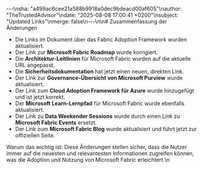 ---\nsha: "a499ac6cee21a588b9918a0dec9bdeacd00af605"\nauthor: "TheTrustedAdvisor"\ndate: "2025-08-08 17:00:41 +0200"\nsubject: "Updated Links"\nmerge: false\n---\n\n# Zusammenfassung der Änderungen

- Die Links im Dokument über das Fabric Adoption Framework wurden aktualisiert.
- Der Link zur **Microsoft Fabric Roadmap** wurde korrigiert.
- Die **Architektur-Leitlinien** für Microsoft Fabric wurden auf die aktuelle URL angepasst.
- Die **Sicherheitsdokumentation** hat jetzt einen neuen, direkten Link.
- Der Link zur **Governance-Übersicht von Microsoft Purview** wurde aktualisiert.
- Der Link zum **Cloud Adoption Framework für Azure** wurde hinzugefügt und ist jetzt korrekt.
- Der **Microsoft Learn-Lernpfad** für Microsoft Fabric wurde ebenfalls aktualisiert.
- Der Link zu **Data Weekender Sessions** wurde durch einen Link zu **Microsoft Fabric Events** ersetzt.
- Der Link zum **Microsoft Fabric Blog** wurde aktualisiert und führt jetzt zur offiziellen Seite.

Warum das wichtig ist: Diese Änderungen stellen sicher, dass die Nutzer immer auf die neuesten und relevantesten Informationen zugreifen können, was die Adoption und Nutzung von Microsoft Fabric erleichtert.\n